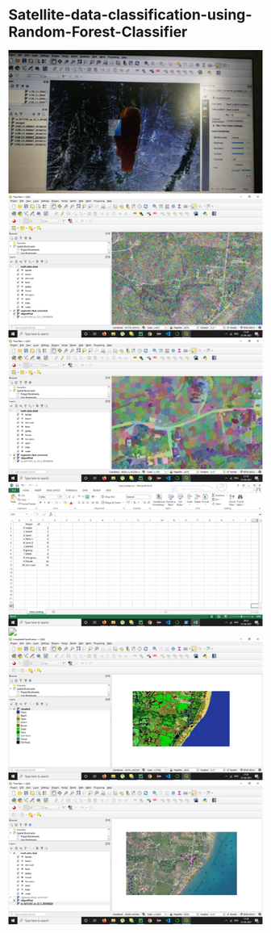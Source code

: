 # Satellite-data-classification-using-Random-Forest-Classifier
![](images/1.jfif)
![](images/2.png)
![](images/3.png)
![](images/4.png)
![](images/5.png)
![](images/6.png)
![](images/7.png)
